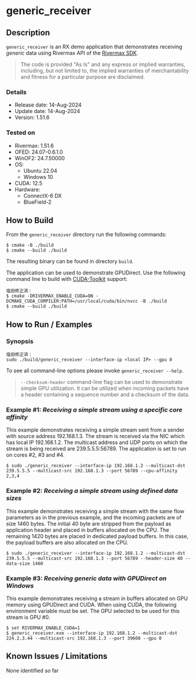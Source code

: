 # generic_receiver

## Description

`generic_receiver` is an RX demo application that demonstrates receiving _generic_ data using Rivermax API of the [Rivermax SDK](https://developer.nvidia.com/networking/rivermax).

>The code is provided "As Is" and any express or implied warranties, including,
but not limited to, the implied warranties of merchantability and fitness for a particular
purpose are disclaimed.

### Details

* Release date: 14-Aug-2024
* Update date: 14-Aug-2024
* Version: 1.51.6

### Tested on

* Rivermax: 1.51.6
* OFED: 24.07-0.6.1.0
* WinOF2: 24.7.50000
* OS: 
  * Ubuntu 22.04
  * Windows 10
* CUDA: 12.5
* Hardware:
  * ConnectX-6 DX
  * BlueField-2

## How to Build

From the `generic_receiver` directory run the following commands:

```shell
$ cmake -B ./build
$ cmake --build ./build
```

The resulting binary can be found in directory `build`.

The application can be used to demonstrate GPUDirect. Use the following command line to build with [CUDA-Toolkit](https://docs.nvidia.com/cuda/) support:

```shell
塩田修正済：
$ cmake -DRIVERMAX_ENABLE_CUDA=ON -DCMAKE_CUDA_COMPILER:PATH=/usr/local/cuda/bin/nvcc -B ./build
$ cmake --build ./build
```

## How to Run / Examples

### Synopsis

```shell
塩田修正済：
sudo ./build/generic_receiver --interface-ip <local IP> --gpu 0
```

To see all command-line options please invoke `generic_receiver --help`.

> `--checksum-header` command-line flag can be used to demonstrate simple GPU utilization. It can be utilized when incoming packets have a header containing a sequence number and a checksum of the data.

### Example #1: _Receiving a simple stream using a specific core affinity_

This example demonstrates receiving a simple stream sent from a sender with source address 192.168.1.3.
The stream is received via the NIC which has local IP 192.168.1.2. The multicast address and UDP ports
on which the stream is being received are 239.5.5.5:56789.
The application is set to run on cores #2, #3 and #4.

```shell
$ sudo ./generic_receiver --interface-ip 192.168.1.2 --multicast-dst 239.5.5.5 --multicast-src 192.168.1.3 --port 56789 --cpu-affinity 2,3,4
```

### Example #2: _Receiving a simple stream using defined data sizes_

This example demonstrates receiving a simple stream with the same flow parameters as in the previous example, and the incoming packets are of size 1460 bytes. The initial 40 byte are stripped from the payload as application header and placed in buffers allocated on the CPU. The remaining 1420 bytes are placed in dedicated payload buffers. In this case, the payload buffers are also allocated on the CPU. 

```shell
$ sudo ./generic_receiver --interface-ip 192.168.1.2 --multicast-dst 239.5.5.5 --multicast-src 192.168.1.3 --port 56789 --header-size 40 --data-size 1460
```

### Example #3: _Receiving generic data with GPUDirect on Windows_
This example demonstrates receiving a stream in buffers allocated on GPU memory using GPUDirect and CUDA. When using CUDA, the following environment variable must be set. The GPU selected to be used for this stream is GPU #0. 

```shell
$ set RIVERMAX_ENABLE_CUDA=1 
$ generic_receiver.exe --interface-ip 192.168.1.2 --multicast-dst 224.2.3.44 --multicast-src 192.168.1.3 --port 39608 --gpu 0
```

## Known Issues / Limitations

None identified so far 
